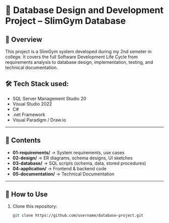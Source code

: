 # 📂 Database Design and Development Project – SlimGym Database
## 📌 Overview
This project is a SlimGym system developed during my 2nd semeter in college.
It covers the full Software Development Life Cycle from requirements analysis to database design, implementation, testing, and technical documentation.  

## 🛠️ Tech Stack used: 
- SQL Server Management Studio 20
- Visual Studio 2022
- C#
- .net Framework
- Visual Paradigm / Draw.io

---

## 📑 Contents
- **01-requirements/** → System requirements, use cases  
- **02-design/** → ER diagrams, schema designs, UI sketches  
- **03-database/** → SQL scripts (schema, data, stored procedures)  
- **04-application/** → Frontend & backend code  
- **05-documentation/** → Technical Documentation

---

## 🚀 How to Use
1. Clone this repository:  
   ```bash
   git clone https://github.com/username/database-project.git
